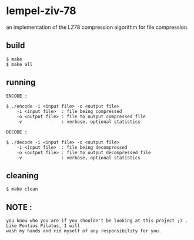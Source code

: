 # lempel-ziv-78

an implementation of the LZ78 compression algorithm for file compression.

## build

    $ make
    $ make all

## running

    ENCODE : 

    $ ./encode -i <input file> -o <output file>
        -i <input file>  : file being compressed
        -o <output file> : file to output compressed file
        -v               : verbose, optional statistics

    DECODE :

    $ ./decode -i <input file> -o <output file>
        -i <input file>  : file being decompressed
        -o <output file> : file to output decompressed file
        -v               : verbose, optional statistics

## cleaning

    $ make clean

## NOTE : 

    you know who you are if you shouldn't be looking at this project ;) . Like Pontius Pilatus, I will 
    wash my hands and rid myself of any responsibility for you.
